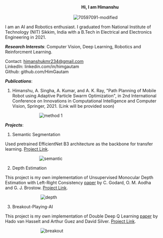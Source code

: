 &emsp;&emsp;&emsp;&emsp;&emsp;&emsp;&emsp;&emsp;&emsp;&emsp;&emsp;&emsp;&emsp; &emsp; &emsp;&emsp;&emsp; __Hi, I am Himanshu__  <br/>
<br/>
&emsp;&emsp;&emsp;&emsp;&emsp;&emsp;&emsp;&emsp;&emsp;&emsp;&emsp;&emsp;&emsp;&emsp;&emsp;&emsp;![70597091-modified](https://user-images.githubusercontent.com/70597091/165994538-a441a850-c527-4c4b-ba57-c5a7de34437c.png)
 
I am an AI and Robotics enthusiast. I graduated from National Institute of Technology (NIT) Sikkim, 
India with a B.Tech in Electrical and Electronics Engineering in 2021.  

___Research Interests___: Computer Vision, Deep Learning, Robotics and Reinforcment Learning.
 
Contact: himanshukmr234@gmail.com <br/>
LinkedIn: linkedin.com/in/himgautam <br/>
Github: github.com/HimGautam <br/>


___Publications___:<br/>

1) Himanshu, A. Singha, A. Kumar, and A. K. Ray, "Path Planning of Mobile Robot using
   Adaptive Particle Swarm Optimization", in 2nd International Conference on Innovations in Computational
   Intelligence and Computer Vision, Springer, 2021. (Link will be provided soon)

&emsp;&emsp;&emsp;&emsp;&emsp;&emsp;&emsp;&emsp;![method 1](https://user-images.githubusercontent.com/70597091/166001016-25d91b1d-daf8-4bfa-96c5-5fa33cbf35ea.gif)


___Projects___:<br/>

1) Semantic Segmentation <br/>

Used pretrained EfficientNet B3 architecture as the backbone for transfer learning. [Project Link](https://github.com/HimGautam/Semantic-Segmentation).<br/>

&emsp;&emsp;&emsp;&emsp;&emsp;&emsp;&emsp;&emsp;![semantic](https://user-images.githubusercontent.com/70597091/166001522-fbf7cf55-b945-4c22-91c5-60221f17da54.gif)<br/>


2) Depth Estimation <br/>

This project is my own implementation of Unsupervised Monocular Depth Estimation with Left-Right Consistency [paper](https://arxiv.org/pdf/1609.03677.pdf) by C. Godard, O. M. Aodha and G. J. Brostow. [Project Link](https://github.com/HimGautam/Depth-Estimation-).<br/>

&emsp;&emsp;&emsp;&emsp;&emsp;&emsp;&emsp;&emsp; ![depth](https://user-images.githubusercontent.com/70597091/166003383-2c4a9115-664e-4183-955b-b6975bccf31c.gif)<br/>


3) Breakout-Playing-AI <br/>

This project is my own implementation of Double Deep Q Learning [paper](https://arxiv.org/pdf/1509.06461.pdf) by Hado van Hasselt and Arthur Guez and David Silver. [Project Link](https://github.com/HimGautam/Breakout-Playing-AI).<br/>

&emsp;&emsp;&emsp;&emsp;&emsp;&emsp;&emsp;&emsp; ![breakout](https://user-images.githubusercontent.com/70597091/166005699-4819c831-dd4b-4d73-93fe-1fcb1e81eaa7.gif)<br/>
